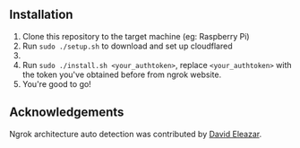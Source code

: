 ## Installation

1. Clone this repository to the target machine (eg: Raspberry Pi)
2. Run `sudo ./setup.sh` to download and set up cloudflared
3. 
4. Run `sudo ./install.sh <your_authtoken>`, replace `<your_authtoken>` with the token you've obtained before from ngrok website.
5. You're good to go!

## Acknowledgements

Ngrok architecture auto detection was contributed by [David Eleazar](https://github.com/elzdave).
